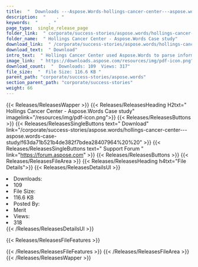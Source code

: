 ```yaml
---
title:  "  Downloads ---Aspose.Words-hollings-cancer-center---aspose.words-case-study . " 
description:  "    . " 
keywords:  "    . " 
page_type:  single_release_page
folder_link:  " corporate/success-stories/aspose.words/hollings-cancer-center---aspose.words-case-study/"
folder_name:  " Hollings Cancer Center - Aspose.Words Case study"
download_link:  " /corporate/success-stories/aspose.words/hollings-cancer-center---aspose.words-case-study/f63da71b521b4de382f7bdea28407964"
download_text:  " Download"
intro_text:  " Hollings Cancer Center used Aspose.Words to parse information back into a databa..."
image_link:  " https://downloads.aspose.com/resources/img/pdf-icon.png"
download_count:  "  Downloads: 109  Views: 317"
file_size:  "  File Size: 116.6 KB "
parent_path: "corporate/success-stories/aspose.words"
section_parent_path: "corporate/success-stories"
weight: 66 
---
```


{{< Releases/ReleasesWapper >}}
  {{< Releases/ReleasesHeading H2txt=" Hollings Cancer Center - Aspose.Words Case study" imagelink="/resources/img/pdf-icon.png">}}
  {{< Releases/ReleasesButtons >}}
    {{< Releases/ReleasesSingleButtons text=" Download" link="/corporate/success-stories/aspose.words/hollings-cancer-center---aspose.words-case-study/f63da71b521b4de382f7bdea28407964%20%20" >}}
    {{< Releases/ReleasesSingleButtons text=" Support Forum " link="https://forum.aspose.com" >}}
  {{< Releases/ReleasesButtons >}}
  {{< Releases/ReleasesFileArea >}}
    {{< Releases/ReleasesHeading h4txt="File Details">}}
    {{< Releases/ReleasesDetailsUl >}}
             <li>Downloads:</li><li>109</li><li>File Size:</li><li>116.6 KB</li><li>Posted By:</li><li>Merit</li><li>Views:</li><li>318</li>
    {{< /Releases/ReleasesDetailsUl >}}

  {{< Releases/ReleasesFileFeatures >}}
      
  {{< /Releases/ReleasesFileFeatures >}}
 {{< /Releases/ReleasesFileArea >}}
{{< /Releases/ReleasesWapper >}}


